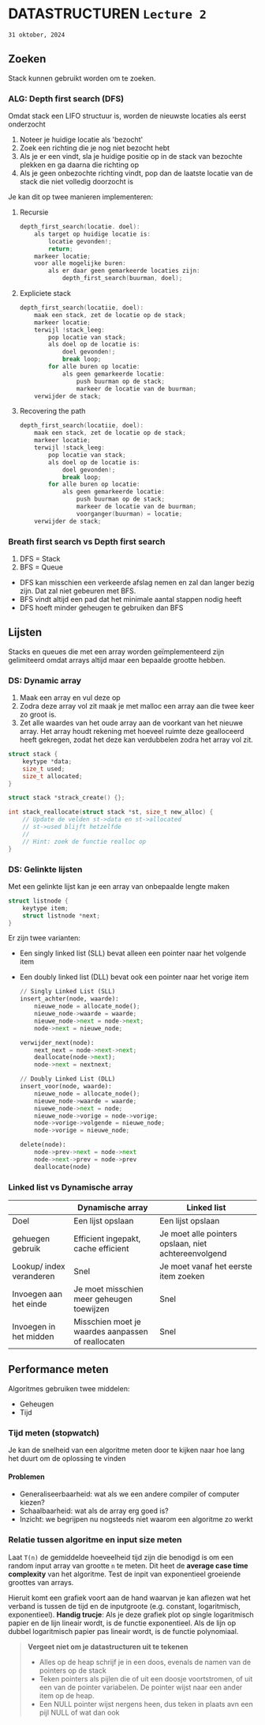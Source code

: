 # DATASTRUCTUREN `Lecture 2`

`31 oktober, 2024`

## Zoeken

Stack kunnen gebruikt worden om te zoeken.

### ALG: Depth first search (DFS)

Omdat stack een LIFO structuur is, worden de nieuwste locaties als eerst onderzocht

1. Noteer je huidige locatie als 'bezocht'
2. Zoek een richting die je nog niet bezocht hebt
3. Als je er een vindt, sla je huidige positie op in de stack van bezochte plekken en ga daarna die richting op
4. Als je geen onbezochte richting vindt, pop dan de laatste locatie van de stack die niet volledig doorzocht is

Je kan dit op twee manieren implementeren:

1. Recursie

   ```c
   depth_first_search(locatie. doel):
       als target op huidige locatie is:
           locatie gevonden!;
           return;
       markeer locatie;
       voor alle mogelijke buren:
           als er daar geen gemarkeerde locaties zijn:
               depth_first_search(buurman, doel);
   ```

2. Expliciete stack

   ```c
   depth_first_search(locatiie, doel):
       maak een stack, zet de locatie op de stack;
       markeer locatie;
       terwijl !stack_leeg:
           pop locatie van stack;
           als doel op de locatie is:
               doel gevonden!;
               break loop;
           for alle buren op locatie:
               als geen gemarkeerde locatie:
                   push buurman op de stack;
                   markeer de locatie van de buurman;
       verwijder de stack;
   ```

3. Recovering the path
   ```c
   depth_first_search(locatiie, doel):
       maak een stack, zet de locatie op de stack;
       markeer locatie;
       terwijl !stack_leeg:
           pop locatie van stack;
           als doel op de locatie is:
               doel gevonden!;
               break loop;
           for alle buren op locatie:
               als geen gemarkeerde locatie:
                   push buurman op de stack;
                   markeer de locatie van de buurman;
                   voorganger(buurman) = locatie;
       verwijder de stack;
   ```

### Breath first search vs Depth first search

1. DFS = Stack
2. BFS = Queue

- DFS kan misschien een verkeerde afslag nemen en zal dan langer bezig zijn. Dat zal niet gebeuren met BFS.
- BFS vindt altijd een pad dat het minimale aantal stappen nodig heeft
- DFS hoeft minder geheugen te gebruiken dan BFS

## Lijsten

Stacks en queues die met een array worden geïmplementeerd zijn gelimiteerd omdat arrays altijd maar een bepaalde grootte hebben.

### DS: Dynamic array

1. Maak een array en vul deze op
2. Zodra deze array vol zit maak je met malloc een array aan die twee keer zo groot is.
3. Zet alle waardes van het oude array aan de voorkant van het nieuwe array.
   Het array houdt rekening met hoeveel ruimte deze gealloceerd heeft gekregen, zodat het deze kan verdubbelen zodra het array vol zit.

```c
struct stack {
    keytype *data;
    size_t used;
    size_t allocated;
}

struct stack *strack_create() {};

int stack_reallocate(struct stack *st, size_t new_alloc) {
    // Update de velden st->data en st->allocated
    // st->used blijft hetzelfde
    //
    // Hint: zoek de functie realloc op
}
```

### DS: Gelinkte lijsten
Met een gelinkte lijst kan je een array van onbepaalde lengte maken


```c
struct listnode {
    keytype item;
    struct listnode *next;
}
```

Er zijn twee varianten:
- Een singly linked list (SLL) bevat alleen een pointer naar het volgende item
- Een doubly linked list (DLL) bevat ook een pointer naar het vorige item

    ```py
    // Singly Linked List (SLL)
    insert_achter(node, waarde):
        nieuwe_node = allocate_node();
        nieuwe_node->waarde = waarde;
        nieuwe_node->next = node->next;
        node->next = nieuwe_node;

    verwijder_next(node):
        next_next = node->next->next;
        deallocate(node->next);
        node->next = nextnext;

    ```

    ```py
    // Doubly Linked List (DLL)
    insert_voor(node, waarde):
        nieuwe_node = allocate_node();
        nieuwe_node->waarde = waarde;
        niuewe_node->next = node;
        nieuwe_node->vorige = node->vorige;
        node->vorige->volgende = nieuwe_node;
        node->vorige = nieuwe_node;

    delete(node):
        node->prev->next = node->next
        node->next->prev = node->prev
        deallocate(node)
    ```

### Linked list vs Dynamische array

| | Dynamische array | Linked list |
| --- | --- | --- |
| Doel | Een lijst opslaan | Een lijst opslaan |
| gehuegen gebruik | Efficient ingepakt, cache efficient | Je moet alle pointers opslaan, niet achtereenvolgend |
| Lookup/ index veranderen | Snel | Je moet vanaf het eerste item zoeken |
| Invoegen aan het einde | Je moet misschien meer geheugen toewijzen | Snel|
| Invoegen in het midden | Misschien moet je waardes aanpassen of reallocaten | Snel |

## Performance meten

Algoritmes gebruiken twee middelen:
- Geheugen
- Tijd

### Tijd meten (stopwatch)
Je kan de snelheid van een algoritme meten door te kijken naar hoe lang het duurt om de oplossing te vinden

#### Problemen
- Generaliseerbaarheid: wat als we een andere compiler of computer kiezen?
- Schaalbaarheid: wat als de array erg goed is?
- Inzicht: we begrijpen nu nogsteeds niet waarom een algoritme zo werkt

### Relatie tussen algoritme en input size meten
Laat `T(n)` de gemiddelde hoeveelheid tijd zijn die benodigd is om een random input array van grootte `n` te meten. Dit heet de **average case time complexity** van het algoritme. Test de inpit van exponentieel groeiende groottes van arrays.

Hieruit komt een grafiek voort aan de hand waarvan je kan aflezen wat het verband is tussen de tijd en de inputgroote (e.g. constant, logaritmisch, exponentieel).
**Handig trucje**: Als je deze grafiek plot op single logaritmisch papier en de lijn lineair wordt, is de functie exponentieel. Als de lijn op dubbel logaritmisch papier pas lineair wordt, is de functie polynomiaal.

> **Vergeet niet om je datastructuren uit te tekenen**
> - Alles op de heap schrijf je in een doos, evenals de namen van de pointers op de stack
> - Teken pointers als pijlen die of uit een doosje voortstromen, of uit een van de pointer variabelen. De pointer wijst naar een ander item op de heap.
> - Een NULL pointer wijst nergens heen, dus teken in plaats avn een pijl NULL of wat dan ook